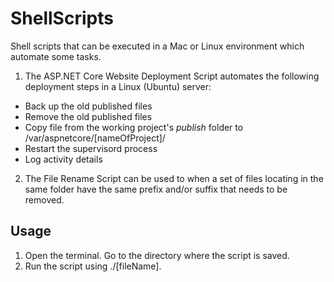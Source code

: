 # ShellScripts
Shell scripts that can be executed in a Mac or Linux environment which automate some tasks. 

1. The ASP.NET Core Website Deployment Script automates the following deployment steps in a Linux (Ubuntu) server:
- Back up the old published files
- Remove the old published files
- Copy file from the working project's _publish_ folder to /var/aspnetcore/[nameOfProject]/
- Restart the supervisord process
- Log activity details

2. The File Rename Script can be used to when a set of files locating in the same folder have the same prefix and/or suffix that needs to be removed.

## Usage
1. Open the terminal. Go to the directory where the script is saved.
2. Run the script using ./[fileName].
